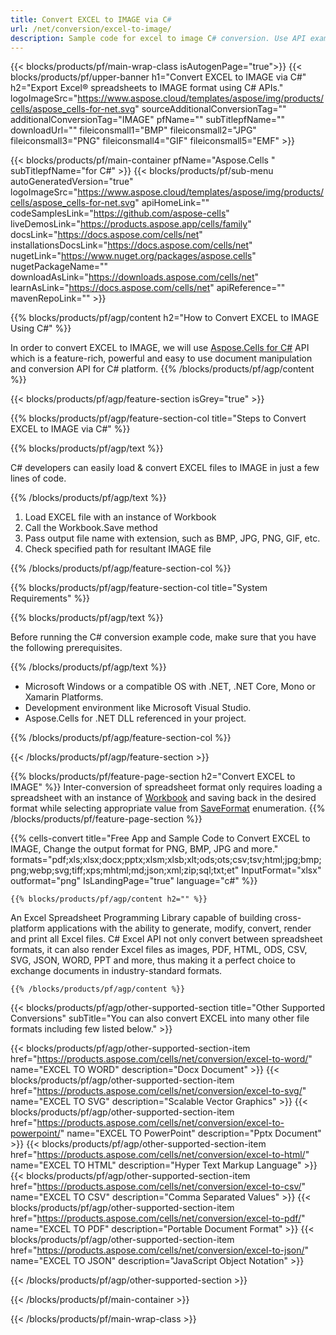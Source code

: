 ```yaml
---
title: Convert EXCEL to IMAGE via C#
url: /net/conversion/excel-to-image/
description: Sample code for excel to image C# conversion. Use API example code for batch excel files to image conversion within C# application.
---
```


{{< blocks/products/pf/main-wrap-class isAutogenPage="true">}}
{{< blocks/products/pf/upper-banner h1="Convert EXCEL to IMAGE via C#" h2="Export Excel® spreadsheets to IMAGE format using C# APIs." logoImageSrc="https://www.aspose.cloud/templates/aspose/img/products/cells/aspose_cells-for-net.svg" sourceAdditionalConversionTag="" additionalConversionTag="IMAGE" pfName="" subTitlepfName="" downloadUrl="" fileiconsmall1="BMP" fileiconsmall2="JPG" fileiconsmall3="PNG" fileiconsmall4="GIF" fileiconsmall5="EMF" >}}

{{< blocks/products/pf/main-container pfName="Aspose.Cells " subTitlepfName="for C#" >}}
{{< blocks/products/pf/sub-menu autoGeneratedVersion="true" logoImageSrc="https://www.aspose.cloud/templates/aspose/img/products/cells/aspose_cells-for-net.svg" apiHomeLink="" codeSamplesLink="https://github.com/aspose-cells" liveDemosLink="https://products.aspose.app/cells/family" docsLink="https://docs.aspose.com/cells/net" installationsDocsLink="https://docs.aspose.com/cells/net" nugetLink="https://www.nuget.org/packages/aspose.cells" nugetPackageName="" downloadAsLink="https://downloads.aspose.com/cells/net" learnAsLink="https://docs.aspose.com/cells/net" apiReference="" mavenRepoLink="" >}}

{{% blocks/products/pf/agp/content h2="How to Convert EXCEL to IMAGE Using C#" %}}

 In order to convert EXCEL to IMAGE, we will use
 [Aspose.Cells for C#](https://products.aspose.com/cells/net) 
 API which is a feature-rich, powerful and easy to use document manipulation and conversion API for C# platform. 
{{% /blocks/products/pf/agp/content %}}

{{< blocks/products/pf/agp/feature-section isGrey="true" >}}

{{% blocks/products/pf/agp/feature-section-col title="Steps to Convert EXCEL to IMAGE via C#" %}}

{{% blocks/products/pf/agp/text %}}

 C# developers can easily load & convert EXCEL files to IMAGE in just a few lines of code.

{{% /blocks/products/pf/agp/text %}}

1.  Load EXCEL file with an instance of Workbook
1.  Call the Workbook.Save method
1.  Pass output file name with extension, such as BMP, JPG, PNG, GIF, etc.
1.  Check specified path for resultant IMAGE file

{{% /blocks/products/pf/agp/feature-section-col %}}

{{% blocks/products/pf/agp/feature-section-col title="System Requirements" %}}

{{% blocks/products/pf/agp/text %}}

 Before running the C# conversion example code, make sure that you have the following prerequisites.
 
{{% /blocks/products/pf/agp/text %}}

-  Microsoft Windows or a compatible OS with .NET, .NET Core, Mono or Xamarin Platforms.
-  Development environment like Microsoft Visual Studio.
-  Aspose.Cells for .NET DLL referenced in your project.


{{% /blocks/products/pf/agp/feature-section-col %}}

{{< /blocks/products/pf/agp/feature-section >}}

{{% blocks/products/pf/feature-page-section  h2="Convert EXCEL to IMAGE" %}}
Inter-conversion of spreadsheet format only requires loading a spreadsheet with an instance of [Workbook](https://apireference.aspose.com/cells/net/aspose.cells/workbook) and saving back in the desired format while selecting appropriate value from [SaveFormat](https://apireference.aspose.com/cells/net/aspose.cells/saveformat) enumeration.
{{% /blocks/products/pf/feature-page-section %}}


{{% cells-convert title="Free App and Sample Code to Convert EXCEL to IMAGE, Change the output format for PNG, BMP, JPG and more." formats="pdf;xls;xlsx;docx;pptx;xlsm;xlsb;xlt;ods;ots;csv;tsv;html;jpg;bmp;png;webp;svg;tiff;xps;mhtml;md;json;xml;zip;sql;txt;et" InputFormat="xlsx" outformat="png" IsLandingPage="true" language="c#" %}}
 
<!-- aboutfile Starts -->

    {{% blocks/products/pf/agp/content h2="" %}}

 An Excel Spreadsheet Programming Library capable of building cross-platform applications with the ability to generate, modify, convert, render and print all Excel files. C# Excel API not only convert between spreadsheet formats, it can also render Excel files as images, PDF, HTML, ODS, CSV, SVG, JSON, WORD, PPT and more, thus making it a perfect choice to exchange documents in industry-standard formats.

    {{% /blocks/products/pf/agp/content %}}

<!-- aboutfile Ends -->

{{< blocks/products/pf/agp/other-supported-section title="Other Supported Conversions" subTitle="You can also convert EXCEL into many other file formats including few listed below." >}}

{{< blocks/products/pf/agp/other-supported-section-item href="https://products.aspose.com/cells/net/conversion/excel-to-word/" name="EXCEL TO WORD" description="Docx Document" >}}
{{< blocks/products/pf/agp/other-supported-section-item href="https://products.aspose.com/cells/net/conversion/excel-to-svg/" name="EXCEL TO SVG" description="Scalable Vector Graphics" >}}
{{< blocks/products/pf/agp/other-supported-section-item href="https://products.aspose.com/cells/net/conversion/excel-to-powerpoint/" name="EXCEL TO PowerPoint" description="Pptx Document" >}}
{{< blocks/products/pf/agp/other-supported-section-item href="https://products.aspose.com/cells/net/conversion/excel-to-html/" name="EXCEL TO HTML" description="Hyper Text Markup Language" >}}
{{< blocks/products/pf/agp/other-supported-section-item href="https://products.aspose.com/cells/net/conversion/excel-to-csv/" name="EXCEL TO CSV" description="Comma Separated Values" >}}
{{< blocks/products/pf/agp/other-supported-section-item href="https://products.aspose.com/cells/net/conversion/excel-to-pdf/" name="EXCEL TO PDF" description="Portable Document Format" >}}
{{< blocks/products/pf/agp/other-supported-section-item href="https://products.aspose.com/cells/net/conversion/excel-to-json/" name="EXCEL TO JSON" description="JavaScript Object Notation" >}}

{{< /blocks/products/pf/agp/other-supported-section >}}

{{< /blocks/products/pf/main-container >}}
    
{{< /blocks/products/pf/main-wrap-class >}}
